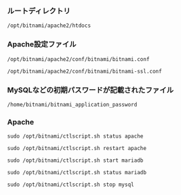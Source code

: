 ### ルートディレクトリ
```
/opt/bitnami/apache2/htdocs
```


### Apache設定ファイル
```
/opt/bitnami/apache2/conf/bitnami/bitnami.conf
```
```
/opt/bitnami/apache2/conf/bitnami/bitnami-ssl.conf
```

### MySQLなどの初期パスワードが記載されたファイル
```
/home/bitnami/bitnami_application_password
```

### Apache
```
sudo /opt/bitnami/ctlscript.sh status apache
```
```
sudo /opt/bitnami/ctlscript.sh restart apache
```
```
sudo /opt/bitnami/ctlscript.sh start mariadb
```
```
sudo /opt/bitnami/ctlscript.sh status mariadb
```
```
sudo /opt/bitnami/ctlscript.sh stop mysql
```
